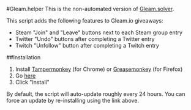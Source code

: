#Gleam.helper
This is the non-automated version of [Gleam.solver](https://github.com/Citrinate/gleamSolver).

This script adds the following features to Gleam.io giveaways:
  * Steam "Join" and "Leave" buttons next to each Steam group entry
  * Twitter "Undo" buttons after completing a Twitter entry
  * Twitch "Unfollow" button after completing a Twitch entry

##Installation
1. Install [Tampermonkey](https://chrome.google.com/webstore/detail/tampermonkey/dhdgffkkebhmkfjojejmpbldmpobfkfo) (for Chrome) or [Greasemonkey](https://addons.mozilla.org/en-US/firefox/addon/greasemonkey/) (for Firefox)
2. Go [here](https://raw.githubusercontent.com/Citrinate/gleamHelper/master/gleamHelper.user.js)
3. Click "Install"

By default, the script will auto-update roughly every 24 hours. You can force an update by re-installing using the link above.
